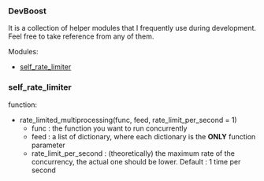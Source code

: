 ### DevBoost
It is a collection of helper modules that I frequently use during development. Feel free to take reference from any of them.

Modules:
* [self_rate_limiter](https://github.com/vibing-onion/devBoost/tree/master#self_rate_limiter)

### self_rate_limiter
function:
* rate_limited_multiprocessing(func, feed, rate_limit_per_second = 1)
  * func : the function you want to run concurrently
  * feed : a list of dictionary, where each dictionary is the **ONLY** function parameter
  * rate_limit_per_second : (theoretically) the maximum rate of the concurrency, the actual one should be lower. Default : 1 time per second
